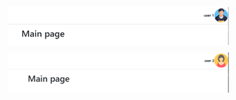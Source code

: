 <p align="center">
  <img src="Screenshot_11.png" alt="result">
</p>
<p align="center">
  <img src="Screenshot_12.png" alt="result">
</p>
